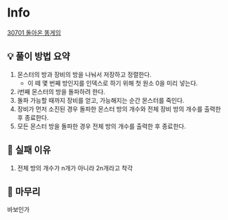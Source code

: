 # Info
[30701 돌아온 똥게임](https://www.acmicpc.net/problem/30701)

## 💡 풀이 방법 요약
1. 몬스터의 방과 장비의 방을 나눠서 저장하고 정렬한다.
    - 이 떼 몇 번째 방인지를 인덱스로 하기 위해 첫 원소 0을 미리 넣는다.
2. i번째 몬스터의 방을 돌파하려 한다.
3. 돌파 가능할 때까지 장비를 얻고, 가능해지는 순간 몬스터를 죽인다.
4. 장비가 먼저 소진된 경우 돌파한 몬스터 방의 개수와 전체 장비 방의 개수를 출력한 후 종료한다.
5. 모든 몬스터 방을 돌파한 경우 전체 방의 개수를 출력한 후 종료한다.

## 👀 실패 이유
1. 전체 방의 개수가 n개가 아니라 2n개라고 착각

## 🙂 마무리
바보인가
